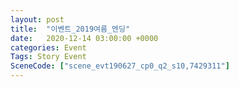```yaml
---
layout: post
title:  "이벤트_2019여름_엔딩"
date:   2020-12-14 03:00:00 +0000
categories: Event
Tags: Story Event
SceneCode: ["scene_evt190627_cp0_q2_s10,7429311"]
---
```

